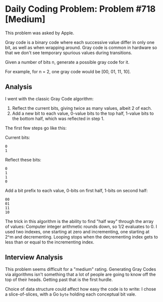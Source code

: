 # Daily Coding Problem: Problem #718 [Medium]  

This problem was asked by Apple.

Gray code is a binary code where each successive value differ in only one bit,
as well as when wrapping around.
Gray code is common in hardware so that we don't see temporary spurious
values during transitions.

Given a number of bits n, generate a possible gray code for it.

For example, for n = 2, one gray code would be [00, 01, 11, 10].

## Analysis

I went with the classic Gray Code algorithm:

1. Reflect the current bits, giving twice as many values, albeit 2 of each.
2. Add a new bit to each value, 0-value bits to the top half,
1-value bits to the bottom half, which was reflected in step 1.

The first few steps go like this:

Current bits:
```
0
1
```

Reflect these bits:
```
0
1
1
0
```

Add a bit prefix to each value, 0-bits on first half,
1-bits on second half:
```
00
01
11
10
```

The trick in this algorithm is the ability to find "half way"
through the array of values:
Computer integer arithmetic rounds down, so 1/2 evaluates to 0.
I used two indexes, one starting at zero and incrementing,
one starting at 2^m and decrementing.
Looping stops when the decrementing index gets to less than or
equal to the incrementing index.

## Interview Analysis

This problem seems difficult for a "medium" rating.
Generating Gray Codes via algorithms isn't something that a lot
of people are going to know off the top of their heads.
Getting past that is the first hurdle.

Choice of data structure could affect how easy the code
is to write: I chose a slice-of-slices,
with a Go `byte` holding each conceptual bit vale.


